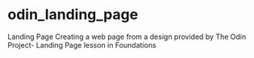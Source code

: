 # odin_landing_page
Landing Page
Creating a web page from a design provided by The Odin Project- Landing Page lesson in Foundations
